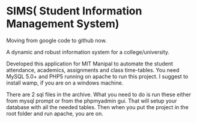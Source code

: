 SIMS( Student Information Management System)
============================================

Moving from google code to github now.

A dynamic and robust information system for a college/university.

Developed this application for MIT Manipal to automate the student attendance, academics, assignments and class time-tables.
You need MySQL 5.0+ and PHP5 running on apache to run this project. 
I suggest to install wamp, if you are on a windows machine.

There are 2 sql files in the archive. What you need to do is run these
either from mysql prompt or from the phpmyadmin gui.
That will setup your database with all the needed tables. Then when
you put the project in the root folder and run apache, you are on.
